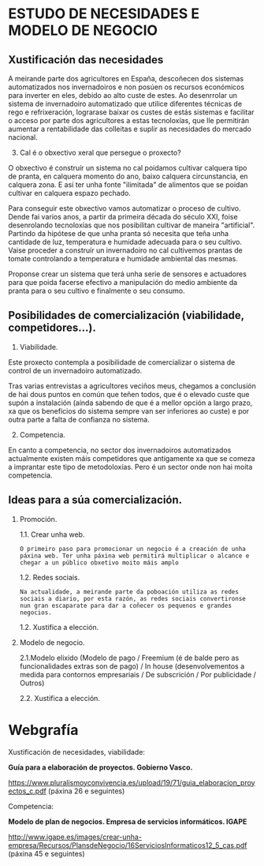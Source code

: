 # ESTUDO DE NECESIDADES E MODELO DE NEGOCIO


## Xustificación das necesidades 


A meirande parte dos agricultores en España, descoñecen dos sistemas automatizados nos invernadoiros e non posúen os recursos económicos para inverter en eles, debido ao alto custe de estes. Ao desenrrolar un sistema de invernadoiro automatizado que utilice diferentes técnicas de rego e refrixeración, lograrase baixar os custes de estás sistemas e facilitar o acceso por parte dos agricultores a estas tecnoloxías, que lle permitirán aumentar a rentabilidade das colleitas e suplir as necesidades do mercado nacional.


3.	Cal é o obxectivo xeral que persegue o proxecto?


O obxectivo é construír un sistema no cal poidamos cultivar calquera tipo de pranta, en calquera momento do ano, baixo calquera circunstancia, en calquera zona. E así ter unha fonte "ilimitada" de alimentos que se poidan cultivar en calquera espazo pechado.

Para conseguir este obxectivo vamos automatizar o proceso de cultivo. Dende fai varios anos, a partir da primeira década do século XXI, foise desenrolando tecnoloxías que nos posibilitan cultivar de maneira "artificial". Partindo da hipótese de que unha pranta só necesita que teña unha cantidade de luz, temperatura e humidade adecuada para o seu cultivo. Vaise proceder a construír un invernadoiro no cal cultivemos prantas de tomate controlando a temperatura e humidade ambiental das mesmas.

Proponse crear un sistema que terá unha serie de sensores e actuadores para que poida facerse efectivo a manipulación do medio ambiente da pranta para o seu cultivo e finalmente o seu consumo.


## Posibilidades de comercialización (viabilidade, competidores…).


1.	Viabilidade.

Este proxecto contempla a posibilidade de comercializar o sistema de control de un invernadoiro automatizado. 

Tras varias entrevistas a agricultores veciños meus, chegamos a conclusión de hai dous puntos en común que teñen todos, que é o elevado custe que supón a instalación (aínda sabendo de que é a mellor opción a largo prazo, xa que os beneficios do sistema sempre van ser inferiores ao custe) e por outra parte a falta de confianza no sistema.

        
2.	Competencia.

En canto a competencia, no sector dos invernadoiros automatizados actualmente existen máis competidores que antigamente xa que se comeza a imprantar este tipo de metodoloxías. Pero é un sector onde non hai moita competencia.

## Ideas para a súa comercialización.
1.	Promoción.

    1.1. Crear unha web.
    
        O primeiro paso para promocionar un negocio é a creación de unha páxina web. Ter unha páxina web permitirá multiplicar o alcance e chegar a un público obxetivo moito máis amplo
   
    1.2. Redes sociais.

        Na actualidade, a meirande parte da poboación utiliza as redes sociais a diario, por esta razón, as redes sociais convertironse nun gran escaparate para dar a coñecer os pequenos e grandes negocios.
    
    1.2.	Xustifica a elección.
    
2.	Modelo de negocio.

    2.1.Modelo elixido (Modelo de pago / Freemium (é de balde pero as funcionalidades extras son de pago) / In house (desenvolvementos a medida para contornos empresariais / De subscrición / Por publicidade / Outros)
    
    2.2. Xustifica a elección.

# Webgrafía

Xustificación de necesidades, viabilidade:

**Guía para a elaboración de proyectos. Gobierno Vasco.**

https://www.pluralismoyconvivencia.es/upload/19/71/guia_elaboracion_proyectos_c.pdf  (páxina 26 e seguintes)

Competencia:

**Modelo de plan de negocios. Empresa de servicios informáticos. IGAPE**

http://www.igape.es/images/crear-unha-empresa/Recursos/PlansdeNegocio/16ServiciosInformaticos12_5_cas.pdf 
(páxina 45 e seguintes)
